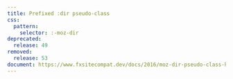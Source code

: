 ```yaml
---
title: Prefixed :dir pseudo-class
css:
  pattern:
    selector: :-moz-dir
deprecated:
  release: 49
removed:
  release: 53
document: https://www.fxsitecompat.dev/docs/2016/moz-dir-pseudo-class-has-been-removed/
---
```

